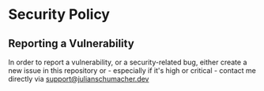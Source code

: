 # Security Policy

## Reporting a Vulnerability

In order to report a vulnerability, or a security-related bug, either create a new issue in this repository or - especially if it's high or critical - contact me directly via support@julianschumacher.dev
